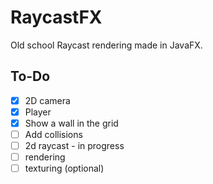 # RaycastFX
Old school Raycast rendering made in JavaFX.

## To-Do
- [x] 2D camera
- [x] Player 
- [x] Show a wall in the grid
- [ ] Add collisions
- [ ] 2d raycast - in progress
- [ ] rendering
- [ ] texturing (optional)